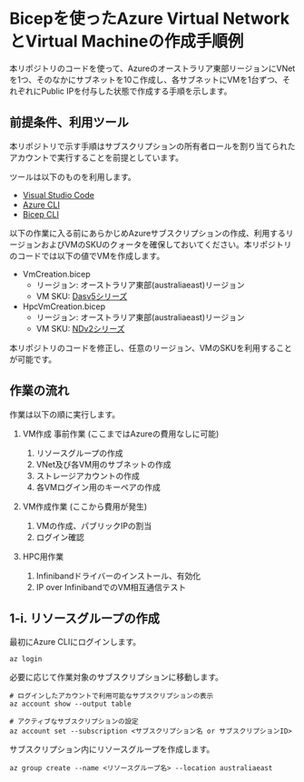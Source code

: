 # Bicepを使ったAzure Virtual NetworkとVirtual Machineの作成手順例

本リポジトリのコードを使って、Azureのオーストラリア東部リージョンにVNetを1つ、そのなかにサブネットを10こ作成し、各サブネットにVMを1台ずつ、それぞれにPublic IPを付与した状態で作成する手順を示します。

## 前提条件、利用ツール

本リポジトリで示す手順はサブスクリプションの所有者ロールを割り当てられたアカウントで実行することを前提としています。

ツールは以下のものを利用します。
- [Visual Studio Code](https://learn.microsoft.com/ja-jp/azure/azure-resource-manager/bicep/install#azure-cli)
- [Azure CLI](https://learn.microsoft.com/ja-jp/azure/azure-resource-manager/bicep/install#azure-cli)
- [Bicep CLI](https://learn.microsoft.com/ja-jp/azure/azure-resource-manager/bicep/install#azure-cli)

以下の作業に入る前にあらかじめAzureサブスクリプションの作成、利用するリージョンおよびVMのSKUのクォータを確保しておいてください。本リポジトリのコードでは以下の値でVMを作成します。

- VmCreation.bicep
    - リージョン: オーストラリア東部(australiaeast)リージョン
    - VM SKU: [Dasv5シリーズ](https://learn.microsoft.com/ja-jp/azure/virtual-machines/sizes/general-purpose/dasv5-series?tabs=sizebasic)
- HpcVmCreation.bicep
    - リージョン: オーストラリア東部(australiaeast)リージョン
    - VM SKU: [NDv2シリーズ](https://learn.microsoft.com/ja-jp/azure/virtual-machines/sizes/gpu-accelerated/ndv2-series?tabs=sizebasic)

本リポジトリのコードを修正し、任意のリージョン、VMのSKUを利用することが可能です。

## 作業の流れ

作業は以下の順に実行します。

1. VM作成 事前作業 (ここまではAzureの費用なしに可能)
    1. リソースグループの作成
    2. VNet及び各VM用のサブネットの作成
    3. ストレージアカウントの作成
    4. 各VMログイン用のキーペアの作成

2. VM作成作業 (ここから費用が発生)
    1. VMの作成、パブリックIPの割当
    2. ログイン確認

3. HPC用作業
    1. Infinibandドライバーのインストール、有効化
    2. IP over InfinibandでのVM相互通信テスト
    
## 1-i. リソースグループの作成

最初にAzure CLIにログインします。

```Azure CLI
az login
```

必要に応じて作業対象のサブスクリプションに移動します。

```Azure CLI
# ログインしたアカウントで利用可能なサブスクリプションの表示
az account show --output table

# アクティブなサブスクリプションの設定
az account set --subscription <サブスクリプション名 or サブスクリプションID>
```

サブスクリプション内にリソースグループを作成します。

```Aure CLI
az group create --name <リソースグループ名> --location australiaeast
```

    

